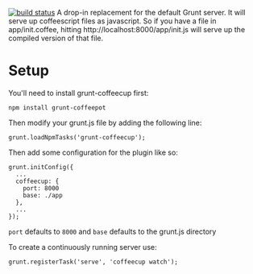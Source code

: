 [![build status](https://secure.travis-ci.org/rockwood/grunt-coffeepot.png)](http://travis-ci.org/rockwood/grunt-coffeepot)
A drop-in replacement for the default Grunt server. It will serve up coffeescript files as javascript. So if you have a file in app/init.coffee, hitting http://localhost:8000/app/init.js will serve up the compiled version of that file.

Setup
=======

You'll need to install grunt-coffeecup first:

    npm install grunt-coffeepot

Then modify your grunt.js file by adding the following line:

    grunt.loadNpmTasks('grunt-coffeecup');

Then add some configuration for the plugin like so:

    grunt.initConfig({
      ...
      coffeecup: {
        port: 8000
        base: ./app
      },
      ...
    });

`port` defaults to `8000` and `base` defaults to the grunt.js directory

To create a continuously running server use:
    
    grunt.registerTask('serve', 'coffeecup watch');

